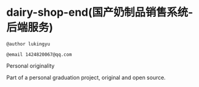 # dairy-shop-end(国产奶制品销售系统-后端服务)

`@author lukingyu`

`@email 1424820067@qq.com`

Personal originality

Part of a personal graduation project, original and open source.

